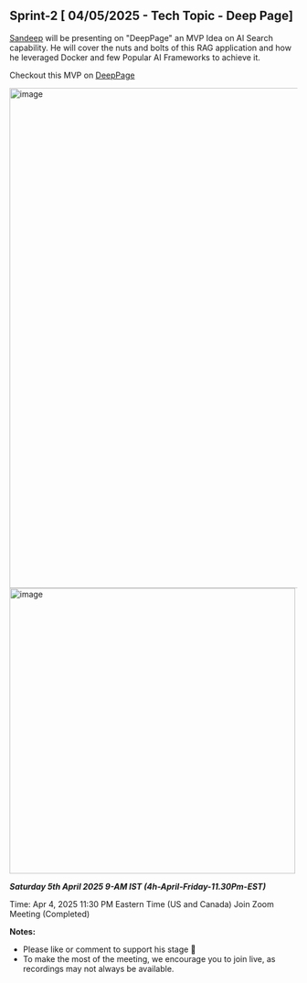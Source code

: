 ## Sprint-2 [ 04/05/2025 - Tech Topic - Deep Page]

[Sandeep](www.interviewdose.com/contacts) will be presenting on "DeepPage" an MVP Idea on AI Search capability. 
He will cover the nuts and bolts of this RAG application and how he leveraged Docker and few Popular AI Frameworks to achieve it.

Checkout this MVP on [DeepPage](http://publichome.page/chat)

<img width="876" alt="image" src="https://github.com/user-attachments/assets/96a5037a-391a-404e-a77e-dba2e6ebb93c" />


<img width="500" alt="image" src="https://github.com/user-attachments/assets/e6e1b0b4-5c6e-4243-b7a9-2d8b686d9269" />

_**Saturday 5th April 2025 9-AM IST (4h-April-Friday-11.30Pm-EST)**_

Time: Apr 4, 2025 11:30 PM Eastern Time (US and Canada)
Join Zoom Meeting (Completed)

**Notes:**
- Please like or comment to support his stage 🚀
- To make the most of the meeting, we encourage you to join live, as recordings may not always be available.
